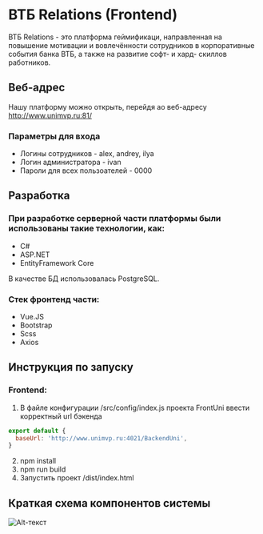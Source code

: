 # ВТБ Relations (Frontend)
ВТБ Relations - это платформа геймификаци, направленная на повышение мотивации и вовлечённости сотрудников в корпоративные события банка ВТБ, а также на развитие софт- и хард- скиллов работников.

## Веб-адрес
Нашу платформу можно открыть, перейдя ао веб-адресу http://www.unimvp.ru:81/

### Параметры для входа
- Логины сотрудников - alex, andrey, ilya
- Логин администратора - ivan
- Пароли для всех пользоателей - 0000


## Разработка
### При разработке серверной части платформы были использованы такие технологии, как:
- C#
- ASP.NET
- EntityFramework Core

В качестве БД использовалась PostgreSQL.

### Стек фронтенд части:
- Vue.JS
- Bootstrap
- Scss
- Axios 

## Инструкция по запуску 
### Frontend:

1. В файле конфигурации /src/config/index.js проекта FrontUni ввести корректный url бэкенда
```js
export default {
  baseUrl: 'http://www.unimvp.ru:4021/BackendUni',
}
```
2. npm install
3. npm run build
4. Запустить проект /dist/index.html

## Краткая схема компонентов системы
![Alt-текст](https://sun9-72.userapi.com/impg/1MjRoaNewXpIa1tpNYLi3Rz_hSxF90C30w8eVA/V75AmSVQHVM.jpg?size=378x230&quality=95&sign=4c148294afedc0c232cdf360a1cfb9ce&type=album)

